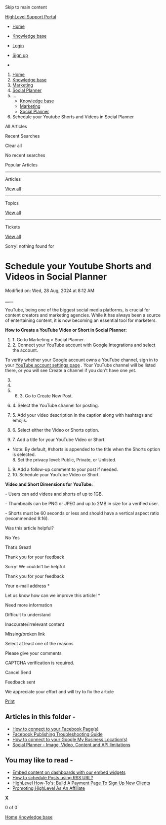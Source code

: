 Skip to main content

[ HighLevel Support Portal ](https://help.gohighlevel.com)

  * [ Home ](/support/home)
  * [ Knowledge base ](/support/solutions)

  * [Login](/support/login)
  * [Sign up](/support/signup)
  * 

  1. [Home](/support/home)
  2. [Knowledge base](/support/solutions)
  3. [Marketing](/support/solutions/48000449565)
  4. [Social Planner](/support/solutions/folders/48000684282)
  5. ... 
     * [Knowledge base](/support/solutions)
     * [Marketing](/support/solutions/48000449565)
     * [Social Planner](/support/solutions/folders/48000684282)
  6. Schedule your Youtube Shorts and Videos in Social Planner

All  Articles 

Recent Searches

Clear all

No recent searches

Popular Articles

* * *

Articles

[View all](/support/search/solutions)

* * *

Topics

[View all](/support/search/topics)

* * *

Tickets

[View all](/support/search/tickets)

Sorry! nothing found for   

# Schedule your Youtube Shorts and Videos in Social Planner

Modified on: Wed, 28 Aug, 2024 at 8:12 AM

**__**__

YouTube, being one of the biggest social media platforms, is crucial for content creators and marketing agencies. While it has always been a source of entertaining content, it is now becoming an essential tool for marketers.  

**How to Create a YouTube Video or Short in Social Planner:**

  1. 1\. Go to Marketing > Social Planner.
  2. 2\. Connect your YouTube account with Google Integrations and select the account.  
  
To verify whether your Google account owns a YouTube channel, sign in to your [YouTube account settings page](https://www.youtube.com/account) . Your YouTube channel will be listed there, or you will see Create a channel if you don't have one yet.  

  3.   

  4.   

  5.   6. 3\. Go to Create New Post.
  7. 4\. Select the YouTube channel for posting.
  8. 5\. Add your video description in the caption along with hashtags and emojis.
  9. 6\. Select either the Video or Shorts option.
  10. 7\. Add a title for your YouTube Video or Short.

  * Note: By default, #shorts is appended to the title when the Shorts option is selected.  
8\. Set the privacy level: Public, Private, or Unlisted.

  1. 9\. Add a follow-up comment to your post if needed.
  2. 10\. Schedule your YouTube Video or Short.

**Video and Short Dimensions for YouTube:**  

\- Users can add videos and shorts of up to 1GB.

\- Thumbnails can be PNG or JPEG and up to 2MB in size for a verified user.

\- Shorts must be 60 seconds or less and should have a vertical aspect ratio (recommended 9:16).

Was this article helpful?

No  Yes 

That’s Great!

Thank you for your feedback

Sorry! We couldn't be helpful

Thank you for your feedback

Your e-mail address *

Let us know how can we improve this article! *

Need more information 

Difficult to understand 

Inaccurate/irrelevant content 

Missing/broken link 

Select at least one of the reasons 

Please give your comments 

CAPTCHA verification is required. 

Cancel  Send 

Feedback sent

We appreciate your effort and will try to fix the article

[Print](javascript:print\(\))

## Articles in this folder -

  * [How to connect to your Facebook Page(s)](/support/solutions/articles/48001210327-how-to-connect-to-your-facebook-page-s-)
  * [Facebook Publishing Troubleshooting Guide](/support/solutions/articles/48001210328-facebook-publishing-troubleshooting-guide)
  * [How to connect to your Google My Business Location(s)](/support/solutions/articles/48001210325-how-to-connect-to-your-google-my-business-location-s-)
  * [Social Planner - Image, Video, Content and API limitations](/support/solutions/articles/48001210585-social-planner-image-video-content-and-api-limitations)

## You may like to read -

  * [Embed content on dashboards with our embed widgets](/support/solutions/articles/155000001627-embed-content-on-dashboards-with-our-embed-widgets)
  * [How to schedule Posts using RSS URL?](/support/solutions/articles/155000001052-how-to-schedule-posts-using-rss-url-)
  * [HighLevel How-To's: Build A Payment Page To Sign Up New Clients](/support/solutions/articles/48001162995-highlevel-how-to-s-build-a-payment-page-to-sign-up-new-clients)
  * [Promoting HighLevel As An Affiliate](/support/solutions/articles/48000980326-promoting-highlevel-as-an-affiliate)

**X**

0 of 0 []()

[Home](/support/home) [Knowledge base](/support/solutions)
